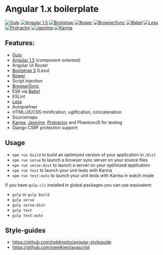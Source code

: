 # Angular 1.x boilerplate


[![Gulp](https://s10.postimg.org/qn2ov4b4p/gulp.png)](https://github.com/gulpjs/gulp)
[![Angular 1.5](https://s11.postimg.org/lvqgbpj5v/angular.png)](https://github.com/angular/angular.js)
[![Bootstrap](https://s4.postimg.org/7tm0k2oq5/bootstrap.png)](https://github.com/twbs/bootstrap)
[![Bower](https://s10.postimg.org/47f0tmo4p/bower.png)](https://github.com/bower/bower)
[![BrowserSync](https://s11.postimg.org/xhirska8j/browsersync.png)](https://github.com/browsersync/browser-sync)
[![Babel](https://s15.postimg.org/7p8tnd7rv/babel.png)](https://github.com/babel/babel/)
[![Less](https://s15.postimg.org/80vsmt0gb/less.png)](https://github.com/less/less.js)
[![Protractor](https://s13.postimg.org/ijrsfrlpz/protractor.png)](https://github.com/angular/protractor)
[![Jasmine](https://s9.postimg.org/cd8gwyjy7/jasmine.png)](https://github.com/jasmine/jasmine)
[![Karma](https://s11.postimg.org/jaz2uy6mr/karma.png)](https://github.com/karma-runner/karma)

## Features:
- [Gulp](https://github.com/gulpjs/gulp)
- [Angular 1.5](https://github.com/angular/angular.js) (component-oriented)
- Angular UI Router
- [Bootstrap 3](https://github.com/twbs/bootstrap) (Less)
- [Bower](https://github.com/bower/bower)
- Script injection
- [BrowserSync](https://github.com/browsersync/browser-sync)
- ES6 via [Babel](https://github.com/babel/babel/)
- ESLint
- [Less](https://github.com/less/less.js)
- Autoprefixer
- HTML/JS/CSS minification, uglification, concatenation
- Sourcemaps
- [Karma](https://github.com/karma-runner/karma), [Jasmine](https://github.com/jasmine/jasmine), [Protractor](https://github.com/angular/protractor) and PhantomJS for testing
- Django CSRF protection support


## Usage

- `npm run build` to build an optimized version of your application in `/dist`
- `npm run serve` to launch a browser sync server on your source files
- `npm run serve:dist` to launch a server on your optimized application
- `npm run test` to launch your unit tests with Karma
- `npm run test:auto` to launch your unit tests with Karma in watch mode

If you have `gulp-cli` installed in global packages you can use equivalent:

- `gulp` or `gulp build`
- `gulp serve`
- `gulp serve:dist`
- `gulp test`
- `gulp test:auto`


## Style-guides
- https://github.com/toddmotto/angular-styleguide
- https://github.com/steelkiwi/javascript
